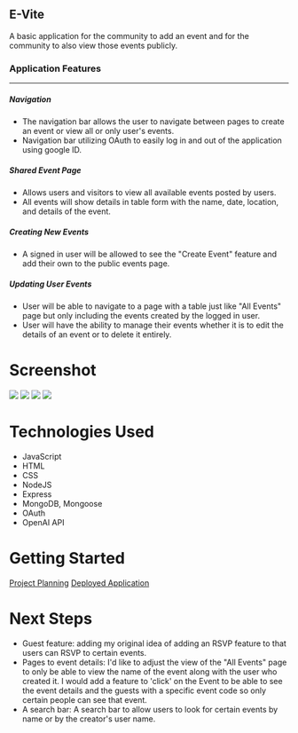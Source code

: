 ## E-Vite
A basic application for the community to add an event and for the community to also view those events publicly.

### Application Features
----
##### Navigation
- The navigation bar allows the user to navigate between pages to create an event or view all or only user's events.
- Navigation bar utilizing OAuth to easily log in and out of the application using google ID.

##### Shared Event Page
- Allows users and visitors to view all available events posted by users.
- All events will show details in table form with the name, date, location, and details of the event.

##### Creating New Events
- A signed in user will be allowed to see the "Create Event" feature and add their own to the public events page. 

##### Updating User Events
- User will be able to navigate to a page with a table just like "All Events" page but only including the events created by the logged in user.
- User will have the ability to manage their events whether it is to edit the details of an event or to delete it entirely.

# Screenshot

<img src=“./public/images/welcome-page.png”>
<img src=“./public/images/create-event.png”>
<img src=“./public/images/edit-event.png”>
<img src=“./public/images/events.png”>

# Technologies Used

- JavaScript
- HTML
- CSS
- NodeJS
- Express
- MongoDB, Mongoose
- OAuth
- OpenAI API

# Getting Started

<a href="https://trello.com/b/qdTQf6Sd/project-2">Project Planning</a>
<a href="https://e-vite.herokuapp.com/">Deployed Application</a>


# Next Steps

- Guest feature: adding my original idea of adding an RSVP feature to that users can RSVP to certain events.
- Pages to event details: I'd like to adjust the view of the "All Events" page to only be able to view the name of the event along with the user who created it. I would add a feature to 'click' on the Event to be able to see the event details and the guests with a specific event code so only certain people can see that event.
- A search bar: A search bar to allow users to look for certain events by name or by the creator's user name.